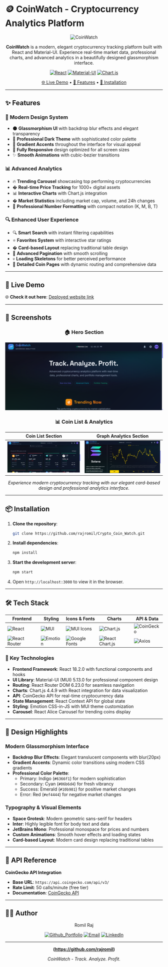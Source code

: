 # 🪙 CoinWatch - Cryptocurrency Analytics Platform

<div align="center">

![CoinWatch](https://img.shields.io/badge/CoinWatch-Advanced%20Analytics-6366f1?style=for-the-badge&logo=trending-up&logoColor=white)

**CoinWatch** is a modern, elegant cryptocurrency tracking platform built with React and Material-UI. Experience real-time market data, professional charts, and advanced analytics in a beautifully designed glassmorphism interface.

[![React](https://img.shields.io/badge/React-18.2.0-61DAFB?style=flat&logo=react&logoColor=white)](https://reactjs.org/)
[![Material-UI](https://img.shields.io/badge/Material--UI-5.13.0-0081CB?style=flat&logo=mui&logoColor=white)](https://mui.com/)
[![Chart.js](https://img.shields.io/badge/Chart.js-4.4.9-FF6384?style=flat&logo=chart.js&logoColor=white)](https://chartjs.org/)


[🌐 Live Demo](https://crypto-coinwatch.netlify.app/) • [📖 Features](#-features) • [🚀 Installation](#-installation)

</div>

---

## ✨ Features

### 🎨 **Modern Design System**
- 🌑 **Glassmorphism UI** with backdrop blur effects and elegant transparency
- 🎯 **Professional Dark Theme** with sophisticated color palette
- 🌈 **Gradient Accents** throughout the interface for visual appeal
- 📱 **Fully Responsive** design optimized for all screen sizes
- ✨ **Smooth Animations** with cubic-bezier transitions

### 📊 **Advanced Analytics**
- 🔥 **Trending Carousel** showcasing top performing cryptocurrencies
- � **Real-time Price Tracking** for 1000+ digital assets
- 📊 **Interactive Charts** with Chart.js integration
- � **Market Statistics** including market cap, volume, and 24h changes
- 🎯 **Professional Number Formatting** with compact notation (K, M, B, T)

### 🔍 **Enhanced User Experience**
- 🔍 **Smart Search** with instant filtering capabilities
- ⭐ **Favorites System** with interactive star ratings
- � **Card-based Layout** replacing traditional table design
- 📄 **Advanced Pagination** with smooth scrolling
- 💀 **Loading Skeletons** for better perceived performance
- 🎪 **Detailed Coin Pages** with dynamic routing and comprehensive data

---

## 🔗 Live Demo

🌐 **Check it out here**: [Deployed website link](https://crypto-coinwatch.netlify.app/)  


---

## 📸 Screenshots

<div align="center">

### 🏠 **Hero Section**
![Hero Section](readme-assets/hero_section.png)

### 📊 **Coin List & Analytics**
| Coin List Section | Graph Analytics Section |
|-------------------|-------------------------|
| ![Coin List](readme-assets/coin_list_section.png) | ![Graph Analytics](readme-assets/graph_analytics_section.png) |

*Experience modern cryptocurrency tracking with our elegant card-based design and professional analytics interface.*

</div>

---

## 📦 Installation

1. **Clone the repository**:

   ```bash
   git clone https://github.com/rajromil/Crypto_Coin_Watch.git
   ```

2. **Install dependencies**:

   ```bash
   npm install
   ```

3. **Start the development server**:

   ```bash
   npm start
   ```

4. Open `http://localhost:3000` to view it in the browser.

---


## 🛠️ Tech Stack

<div align="center">

| **Frontend** | **Styling** | **Icons & Fonts** | **Charts** | **API & Data** |
|--------------|-------------|-------------------|------------|----------------|
| ![React](https://img.shields.io/badge/React-18.2.0-61DAFB?style=flat&logo=react&logoColor=white) | ![MUI](https://img.shields.io/badge/Material--UI-5.13.0-0081CB?style=flat&logo=mui&logoColor=white) | ![MUI Icons](https://img.shields.io/badge/MUI_Icons-5.13.0-0081CB?style=flat&logo=mui&logoColor=white) | ![Chart.js](https://img.shields.io/badge/Chart.js-4.4.9-FF6384?style=flat&logo=chart.js&logoColor=white) | ![CoinGecko](https://img.shields.io/badge/CoinGecko-API-8DC63F?style=flat&logo=coingecko&logoColor=white) |
| ![React Router](https://img.shields.io/badge/React_Router-6.23.0-CA4245?style=flat&logo=react-router&logoColor=white) | ![Emotion](https://img.shields.io/badge/Emotion-11.11.0-DB7093?style=flat&logo=emotion&logoColor=white) | ![Google Fonts](https://img.shields.io/badge/Google_Fonts-4285F4?style=flat&logo=google-fonts&logoColor=white) | ![React Chart.js](https://img.shields.io/badge/React_Chart.js-5.2.0-FF6384?style=flat&logo=chart.js&logoColor=white) | ![Axios](https://img.shields.io/badge/Axios-1.4.0-5A29E4?style=flat&logo=axios&logoColor=white) |

</div>

### 🎯 **Key Technologies**
- **Frontend Framework**: React 18.2.0 with functional components and hooks
- **UI Library**: Material-UI (MUI) 5.13.0 for professional component design
- **Routing**: React Router DOM 6.23.0 for seamless navigation
- **Charts**: Chart.js 4.4.9 with React integration for data visualization
- **API**: CoinGecko API for real-time cryptocurrency data
- **State Management**: React Context API for global state
- **Styling**: Emotion CSS-in-JS with MUI theme customization
- **Carousel**: React Alice Carousel for trending coins display

---

## 🎨 Design Highlights

### **Modern Glassmorphism Interface**
- **Backdrop Blur Effects**: Elegant translucent components with blur(20px)
- **Gradient Accents**: Dynamic color transitions using modern CSS gradients
- **Professional Color Palette**: 
  - Primary: Indigo (`#6366f1`) for modern sophistication
  - Secondary: Cyan (`#06b6d4`) for fresh vibrancy
  - Success: Emerald (`#10b981`) for positive market changes
  - Error: Red (`#ef4444`) for negative market changes

### **Typography & Visual Elements**
- **Space Grotesk**: Modern geometric sans-serif for headers
- **Inter**: Highly legible font for body text and data
- **JetBrains Mono**: Professional monospace for prices and numbers
- **Custom Animations**: Smooth hover effects and loading states
- **Card-based Layout**: Modern card design replacing traditional tables

---





## 📝 API Reference

**CoinGecko API Integration**
- **Base URL**: `https://api.coingecko.com/api/v3/`
- **Rate Limit**: 50 calls/minute (free tier)
- **Documentation**: [CoinGecko API](https://www.coingecko.com/en/api)

---

## 👨‍💻 Author

<div align="center">
Romil Raj

[![Github_Portfolio](https://img.shields.io/badge/Portfolio-000000?style=for-the-badge&logo=github&logoColor=white)](https://github.com/rajromil)
[![Email](https://img.shields.io/badge/Email-D14836?style=for-the-badge&logo=gmail&logoColor=white)](mailto:rajromilk23@gmail.com)
[![LinkedIn](https://img.shields.io/badge/LinkedIn-0077B5?style=for-the-badge&logo=linkedin&logoColor=white)](https://www.linkedin.com/in/romil-raj-80983728a/)


</div>

---

<div align="center">

**(https://github.com/rajromil)**

*CoinWatch - Track. Analyze. Profit.*

</div>
